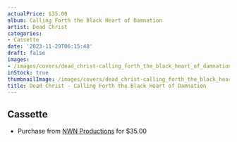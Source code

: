 ```yaml
---
actualPrice: $35.00
album: Calling Forth the Black Heart of Damnation
artist: Dead Christ
categories:
- Cassette
date: '2023-11-29T06:15:48'
draft: false
images:
- /images/covers/dead_christ-calling_forth_the_black_heart_of_damnation.jpg
inStock: true
thumbnailImage: /images/covers/dead_christ-calling_forth_the_black_heart_of_damnation-thumb.jpg
title: Dead Christ - Calling Forth the Black Heart of Damnation
---
```


## Cassette
* Purchase from [NWN Productions](http://shop.nwnprod.com/index.php?route=product/product&path=73&product_id=39972&sort=pd.name&order=ASC) for $35.00
